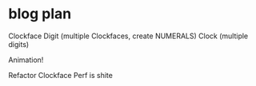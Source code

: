 # blog plan

Clockface
Digit (multiple Clockfaces, create NUMERALS)
Clock (multiple digits)

Animation!

Refactor Clockface
Perf is shite
